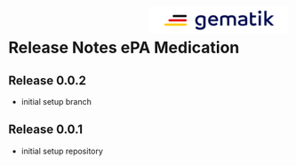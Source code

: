 <img align="right" width="250" height="47" src="images/Gematik_Logo_Flag_With_Background.png"/> <br/>    
 
# Release Notes ePA Medication
## Release 0.0.2
- initial setup branch
## Release 0.0.1
- initial setup repository
